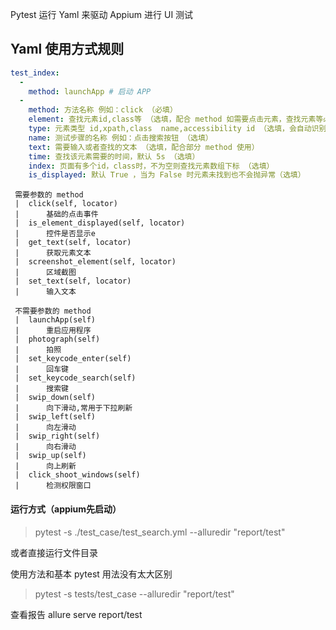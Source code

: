 Pytest 运行 Yaml 来驱动 Appium 进行 UI 测试

Yaml 使用方式规则
---

```yaml
test_index:
  -
    method: launchApp # 启动 APP
  -
    method: 方法名称 例如：click （必填）
    element: 查找元素id,class等 （选填，配合 method 如需要点击元素，查找元素等必填）
    type: 元素类型 id,xpath,class  name,accessibility id （选填，会自动识别，如识别错误则自行填写）
    name: 测试步骤的名称 例如：点击搜索按钮 （选填）
    text: 需要输入或者查找的文本 （选填，配合部分 method 使用）
    time: 查找该元素需要的时间，默认 5s （选填）
    index: 页面有多个id，class时，不为空则查找元素数组下标 （选填）
    is_displayed: 默认 True ，当为 False 时元素未找到也不会抛异常（选填）
```
```
 需要参数的 method
 |  click(self, locator)
 |      基础的点击事件
 |  is_element_displayed(self, locator)
 |      控件是否显示e
 |  get_text(self, locator)
 |      获取元素文本
 |  screenshot_element(self, locator)
 |      区域截图
 |  set_text(self, locator)
 |      输入文本
 
 不需要参数的 method
 |  launchApp(self)
 |      重启应用程序
 |  photograph(self)
 |      拍照
 |  set_keycode_enter(self)
 |      回车键
 |  set_keycode_search(self)
 |      搜索键 
 |  swip_down(self)
 |      向下滑动,常用于下拉刷新
 |  swip_left(self)
 |      向左滑动
 |  swip_right(self)
 |      向右滑动
 |  swip_up(self)
 |      向上刷新
 |  click_shoot_windows(self)
 |      检测权限窗口 
```
#### 运行方式（appium先启动）
> pytest -s ./test_case/test_search.yml --alluredir "report/test"

或者直接运行文件目录

使用方法和基本 pytest 用法没有太大区别
> pytest -s tests/test_case --alluredir "report/test"

查看报告
allure serve report/test

